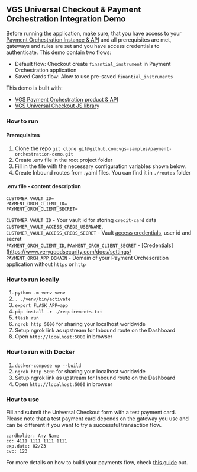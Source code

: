 ## VGS Universal Checkout & Payment Orchestration Integration Demo
Before running the application, make sure, that you have access to your [Payment Orchestration Instance & API](https://www.verygoodsecurity.com/docs/payment-optimization/orchestration/quickstart) and all prerequisites are met, gateways and rules are set and you have access credentials to authenticate.
This demo contain two flows: 
- Default flow: Checkout create `finantial_instrument` in Payment Orchestration application
- Saved Cards flow: Alow to use pre-saved `finantial_instruments`

This demo is built with:
- [VGS Payment Orchestration product & API](https://www.verygoodsecurity.com/docs/payment-optimization/orchestration)
- [VGS Universal Checkout JS library](https://www.verygoodsecurity.com/docs/payment-optimization/checkout)

### How to run

#### Prerequisites
1. Clone the repo `git clone git@github.com:vgs-samples/payment-orchestration-demo.git`
2. Create .env file in the root project folder
3. Fill in the file with the necessary configuration variables shown below.
4. Create Inbound routes from .yaml files. You can find it in `./routes` folder
#### .env file - content description
```
CUSTOMER_VAULT_ID=
PAYMENT_ORCH_CLIENT_ID=
PAYMENT_ORCH_CLIENT_SECRET=
``` 
`CUSTOMER_VAULT_ID` - Your vault id for storing `credit-card` data \
`CUSTOMER_VAULT_ACCESS_CREDS_USERNAME`, `CUSTOMER_VAULT_ACCESS_CREDS_SECRET` - Vault [access credentials](https://www.verygoodsecurity.com/docs/settings/access-credentials#access-credentials), user id and secret \
`PAYMENT_ORCH_CLIENT_ID`, `PAYMENT_ORCH_CLIENT_SECRET` - [Credentials](https://www.verygoodsecurity.com/docs/settings/
`PAYMENT_ORCH_APP_DOMAIN` - Domain of your Payment Orchescration application without `https` or `http` 

### How to run locally
1. `python -m venv venv`
2. `. ./venv/bin/activate`
3. `export FLASK_APP=app`
4. `pip install -r ./requirements.txt`
5. `flask run`
6. `ngrok http 5000` for sharing your localhost worldwide
7. Setup ngrok link as upstream for Inbound route on the Dashboard
8. Open `http://localhost:5000` in browser

### How to run with Docker
1. `docker-compose up --build`
2. `ngrok http 5000` for sharing your localhost worldwide
3. Setup ngrok link as upstream for Inbound route on the Dashboard
5. Open `http://localhost:5000` in browser

### How to use
Fill and submit the Universal Checkout form with a test payment card. Please note that a test payment card depends on the gateway you use and can be different if you want to try a successful transaction flow.
```
cardholder: Any Name
cc: 4111 1111 1111 1111
exp.date: 02/23
cvc: 123
```

For more details on how to build your payments flow, check [this guide](https://www.verygoodsecurity.com/docs/payment-optimization/orchestration/payment-flow) out.
